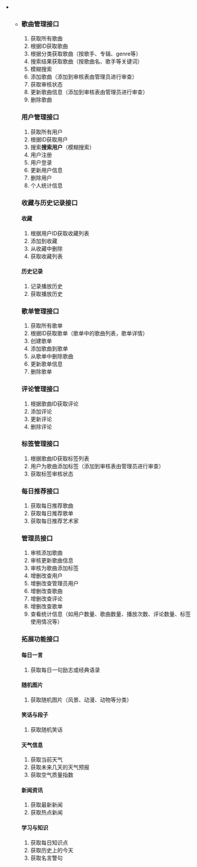 - - ### 歌曲管理接口

    1. 获取所有歌曲
    2. 根据ID获取歌曲
    3. 根据分类获取歌曲（按歌手、专辑、genre等）
    4. 搜索结果获取歌曲（按歌曲名、歌手等关键词）
    5. 模糊搜索
    6. 添加歌曲（添加到审核表由管理员进行审查）
    7. 获取审核状态
    8. 更新歌曲信息（添加到审核表由管理员进行审查）
    9. 删除歌曲

    ### 用户管理接口

    1. 获取所有用户
    2. 根据ID获取用户
    3. 搜索**搜索用户**（模糊搜索）
    4. 用户注册
    5. 用户登录
    6. 更新用户信息
    7. 删除用户
    8. 个人统计信息

    ### 收藏与历史记录接口

    #### 收藏

    1. 根据用户ID获取收藏列表
    2. 添加到收藏
    3. 从收藏中删除
    4. 获取收藏列表

    #### 历史记录

    1. 记录播放历史
    2. 获取播放历史

    ### 歌单管理接口

    1. 获取所有歌单
    2. 根据ID获取歌单（歌单中的歌曲列表，歌单详情）
    3. 创建歌单
    4. 添加歌曲到歌单
    5. 从歌单中删除歌曲
    6. 更新歌单信息
    7. 删除歌单

    ### 评论管理接口

    1. 根据歌曲ID获取评论
    2. 添加评论
    3. 更新评论
    4. 删除评论

    ### 标签管理接口

    1. 根据歌曲ID获取标签列表
    2. 用户为歌曲添加标签（添加到审核表由管理员进行审查）
    3. 获取标签审核状态

    ### 每日推荐接口

    1. 获取每日推荐歌曲
    2. 获取每日推荐歌单
    3. 获取每日推荐艺术家

    ### 管理员接口

    1. 审核添加歌曲
    2. 审核更新歌曲信息
    3. 审核为歌曲添加标签
    4. 增删改查用户
    5. 增删改查管理员用户
    6. 增删改查歌曲
    7. 增删改查评论
    8. 增删改查歌单
    9. 查看统计信息（如用户数量、歌曲数量、播放次数、评论数量、标签使用情况等）

    ### 拓展功能接口

    #### 每日一言

    1. 获取每日一句励志或经典语录

    #### 随机图片

    1. 获取随机图片（风景、动漫、动物等分类）

    #### 笑话与段子

    1. 获取随机笑话

    #### 天气信息

    1. 获取当前天气
    2. 获取未来几天的天气预报
    3. 获取空气质量指数

    #### 新闻资讯

    1. 获取最新新闻
    2. 获取热点新闻

    #### 学习与知识

    1. 获取每日知识点
    2. 获取历史上的今天
    3. 获取名言警句